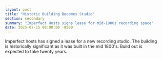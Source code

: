 ```yaml
---
layout: post
title: "Historic Building Becomes Studio"
section: secondary
summary: "Imperfect Hosts signs lease for mid-1800s recording space"
date: 2025-07-15 00:00:00 -0500
---
```

Imperfect hosts has signed a lease for a new recording studio. The building is historically significant as it was built in the mid 1800's. Build out is expected to take twenty years.
